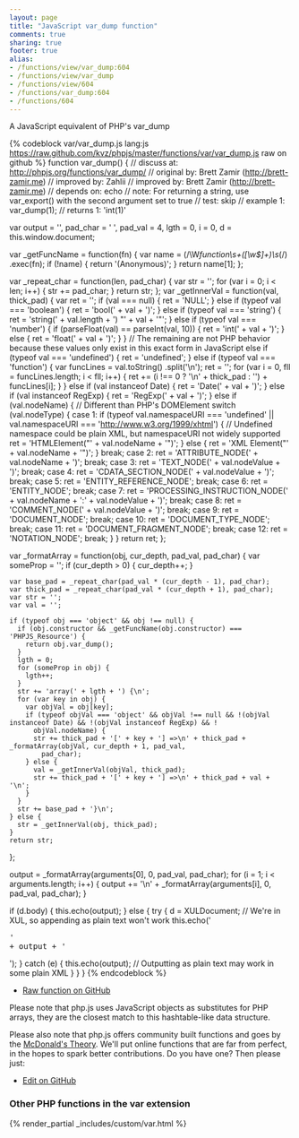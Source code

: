 ```yaml
---
layout: page
title: "JavaScript var_dump function"
comments: true
sharing: true
footer: true
alias:
- /functions/view/var_dump:604
- /functions/view/var_dump
- /functions/view/604
- /functions/var_dump:604
- /functions/604
---
```

<!-- Generated by Rakefile:build -->
A JavaScript equivalent of PHP's var_dump

{% codeblock var/var_dump.js lang:js https://raw.github.com/kvz/phpjs/master/functions/var/var_dump.js raw on github %}
function var_dump() {
  //  discuss at: http://phpjs.org/functions/var_dump/
  // original by: Brett Zamir (http://brett-zamir.me)
  // improved by: Zahlii
  // improved by: Brett Zamir (http://brett-zamir.me)
  //  depends on: echo
  //        note: For returning a string, use var_export() with the second argument set to true
  //        test: skip
  //   example 1: var_dump(1);
  //   returns 1: 'int(1)'

  var output = '',
    pad_char = ' ',
    pad_val = 4,
    lgth = 0,
    i = 0,
    d = this.window.document;

  var _getFuncName = function(fn) {
    var name = (/\W*function\s+([\w\$]+)\s*\(/)
      .exec(fn);
    if (!name) {
      return '(Anonymous)';
    }
    return name[1];
  };

  var _repeat_char = function(len, pad_char) {
    var str = '';
    for (var i = 0; i < len; i++) {
      str += pad_char;
    }
    return str;
  };
  var _getInnerVal = function(val, thick_pad) {
    var ret = '';
    if (val === null) {
      ret = 'NULL';
    } else if (typeof val === 'boolean') {
      ret = 'bool(' + val + ')';
    } else if (typeof val === 'string') {
      ret = 'string(' + val.length + ') "' + val + '"';
    } else if (typeof val === 'number') {
      if (parseFloat(val) == parseInt(val, 10)) {
        ret = 'int(' + val + ')';
      } else {
        ret = 'float(' + val + ')';
      }
    }
    // The remaining are not PHP behavior because these values only exist in this exact form in JavaScript
    else if (typeof val === 'undefined') {
      ret = 'undefined';
    } else if (typeof val === 'function') {
      var funcLines = val.toString()
        .split('\n');
      ret = '';
      for (var i = 0, fll = funcLines.length; i < fll; i++) {
        ret += (i !== 0 ? '\n' + thick_pad : '') + funcLines[i];
      }
    } else if (val instanceof Date) {
      ret = 'Date(' + val + ')';
    } else if (val instanceof RegExp) {
      ret = 'RegExp(' + val + ')';
    } else if (val.nodeName) { // Different than PHP's DOMElement
      switch (val.nodeType) {
        case 1:
          if (typeof val.namespaceURI === 'undefined' || val.namespaceURI === 'http://www.w3.org/1999/xhtml') { // Undefined namespace could be plain XML, but namespaceURI not widely supported
            ret = 'HTMLElement("' + val.nodeName + '")';
          } else {
            ret = 'XML Element("' + val.nodeName + '")';
          }
          break;
        case 2:
          ret = 'ATTRIBUTE_NODE(' + val.nodeName + ')';
          break;
        case 3:
          ret = 'TEXT_NODE(' + val.nodeValue + ')';
          break;
        case 4:
          ret = 'CDATA_SECTION_NODE(' + val.nodeValue + ')';
          break;
        case 5:
          ret = 'ENTITY_REFERENCE_NODE';
          break;
        case 6:
          ret = 'ENTITY_NODE';
          break;
        case 7:
          ret = 'PROCESSING_INSTRUCTION_NODE(' + val.nodeName + ':' + val.nodeValue + ')';
          break;
        case 8:
          ret = 'COMMENT_NODE(' + val.nodeValue + ')';
          break;
        case 9:
          ret = 'DOCUMENT_NODE';
          break;
        case 10:
          ret = 'DOCUMENT_TYPE_NODE';
          break;
        case 11:
          ret = 'DOCUMENT_FRAGMENT_NODE';
          break;
        case 12:
          ret = 'NOTATION_NODE';
          break;
      }
    }
    return ret;
  };

  var _formatArray = function(obj, cur_depth, pad_val, pad_char) {
    var someProp = '';
    if (cur_depth > 0) {
      cur_depth++;
    }

    var base_pad = _repeat_char(pad_val * (cur_depth - 1), pad_char);
    var thick_pad = _repeat_char(pad_val * (cur_depth + 1), pad_char);
    var str = '';
    var val = '';

    if (typeof obj === 'object' && obj !== null) {
      if (obj.constructor && _getFuncName(obj.constructor) === 'PHPJS_Resource') {
        return obj.var_dump();
      }
      lgth = 0;
      for (someProp in obj) {
        lgth++;
      }
      str += 'array(' + lgth + ') {\n';
      for (var key in obj) {
        var objVal = obj[key];
        if (typeof objVal === 'object' && objVal !== null && !(objVal instanceof Date) && !(objVal instanceof RegExp) && !
          objVal.nodeName) {
          str += thick_pad + '[' + key + '] =>\n' + thick_pad + _formatArray(objVal, cur_depth + 1, pad_val,
            pad_char);
        } else {
          val = _getInnerVal(objVal, thick_pad);
          str += thick_pad + '[' + key + '] =>\n' + thick_pad + val + '\n';
        }
      }
      str += base_pad + '}\n';
    } else {
      str = _getInnerVal(obj, thick_pad);
    }
    return str;
  };

  output = _formatArray(arguments[0], 0, pad_val, pad_char);
  for (i = 1; i < arguments.length; i++) {
    output += '\n' + _formatArray(arguments[i], 0, pad_val, pad_char);
  }

  if (d.body) {
    this.echo(output);
  } else {
    try {
      d = XULDocument; // We're in XUL, so appending as plain text won't work
      this.echo('<pre xmlns="http://www.w3.org/1999/xhtml" style="white-space:pre;">' + output + '</pre>');
    } catch (e) {
      this.echo(output); // Outputting as plain text may work in some plain XML
    }
  }
}
{% endcodeblock %}

 - [Raw function on GitHub](https://github.com/kvz/phpjs/blob/master/functions/var/var_dump.js)

Please note that php.js uses JavaScript objects as substitutes for PHP arrays, they are 
the closest match to this hashtable-like data structure. 

Please also note that php.js offers community built functions and goes by the 
[McDonald's Theory](https://medium.com/what-i-learned-building/9216e1c9da7d). We'll put online 
functions that are far from perfect, in the hopes to spark better contributions. 
Do you have one? Then please just: 

 - [Edit on GitHub](https://github.com/kvz/phpjs/edit/master/functions/var/var_dump.js)


### Other PHP functions in the var extension
{% render_partial _includes/custom/var.html %}
